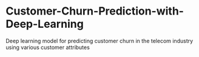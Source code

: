 # Customer-Churn-Prediction-with-Deep-Learning
Deep learning model for predicting customer churn in the telecom industry using various customer attributes
